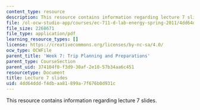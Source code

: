 ```yaml
---
content_type: resource
description: This resource contains information regarding lecture 7 slides.
file: /ol-ocw-studio-app/courses/ec-711-d-lab-energy-spring-2011/4dd64dddf4dbaa81899a7f676b0d931c_MITEC_711S11_lec07.pdf
file_size: 2268671
file_type: application/pdf
learning_resource_types: []
license: https://creativecommons.org/licenses/by-nc-sa/4.0/
ocw_type: OCWFile
parent_title: 'Week 7: Trip Planning and Preparations'
parent_type: CourseSection
parent_uid: 374104f0-f3d9-30af-2e10-57b34aa6c451
resourcetype: Document
title: Lecture 7 slides
uid: 4dd64ddd-f4db-aa81-899a-7f676b0d931c
---
```

This resource contains information regarding lecture 7 slides.
